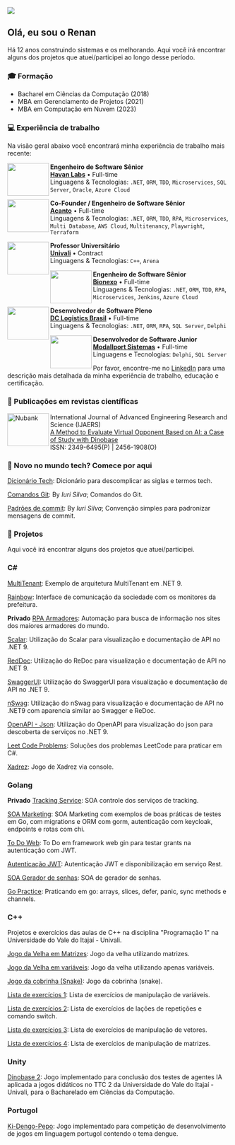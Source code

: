 ![](https://komarev.com/ghpvc/?username=thisrenan&color=006bed)

## Olá, eu sou o Renan

Há 12 anos construindo sistemas e os melhorando. Aqui você irá encontrar alguns dos projetos que atuei/participei ao longo desse período.
</br>

### 🎓 Formação

- Bacharel em Ciências da Computação (2018)
- MBA em Gerenciamento de Projetos (2021)
- MBA em Computação em Nuvem (2023)

### 💻 Experiência de trabalho

Na visão geral abaixo você encontrará minha experiência de trabalho mais recente:

[<img align="left" height="74px" width="94px" src="https://attachments.gupy.io/production/companies/541/career/1974/images/2020-08-27_18-13_logo.jpg"/>](https://havanlabs.gupy.io/)

**Engenheiro de Software Sênior** \
[**Havan Labs**](https://havanlabs.gupy.io/) • Full-time \
Linguagens & Tecnologias: `.NET`, `ORM`, `TDD`, `Microservices`, `SQL Server`, `Oracle`, `Azure Cloud`

[<img align="left" 
height="74px" width="94px" src="https://github.com/user-attachments/assets/9b570818-1fb5-4d6f-89ad-2488d3894e1b"/>](https://www.acantolabs.com/)

**Co-Founder / Engenheiro de Software Sênior** \
[**Acanto**](https://www.acantolabs.com/) • Full-time \
Linguagens & Tecnologias: `.NET`, `ORM`, `TDD`, `RPA`, `Microservices`, `Multi Database`, `AWS Cloud`, `Multitenancy`, `Playwright`, `Terraform`

[<img align="left" 
height="74px" width="94px" src="https://github.com/user-attachments/assets/d7c9798e-21ba-44d0-ad59-f4325cc686fd"/>](https://univali.br/)

**Professor Universitário** \
[**Univali**](https://univali.br/) • Contract \
Linguagens & Tecnologias: `C++`, `Arena`

[<img align="left" height="74px" width="94px" src="https://github.com/user-attachments/assets/cc459c95-51e6-4338-867d-8907d394b0b3"/>](https://bionexo.com/)

**Engenheiro de Software Sênior**
 \
[**Bionexo**](https://bionexo.com/) • Full-time \
Linguagens & Tecnologias: `.NET`, `ORM`, `TDD`, `RPA`, `Microservices`, `Jenkins`, `Azure Cloud`

[<img align="left" height
="74px" width="94px" src="https://github.com/user-attachments/assets/08f107cb-7d74-4b02-ad5f-8d92df2e215a"/>](https://dclogisticsbrasil.com/
)

**Desenvolvedor de Software Pleno** \
[**DC Logistics Brasil**](https://dclogisticsbrasil.com/) • Full-time \
Linguagens & Tecnologias: `.NET`, `ORM`, `RPA`, `SQL Server`, `Delphi`

[<img align="left" height="74px" width="94px" src="https://github.com/user-attachments/assets/9009b3d0-5b44-4506-abb2-dfdf4ce1b5cb"/>](https://modallport.com.br/)

**Desenvolvedor de Software Junior** \
[**Modallport Sistemas**](https://modallport.com.br/) • Full-time \
Linguagens e Tecnologias: `Delphi`, `SQL Server`

Por favor, encontre-me no [LinkedIn](https://www.linkedin.com/in/renan-augusto/) para uma descrição mais detalhada da minha experiência de trabalho, educação e certificação.
</br>
### 📑 Publicações em revistas científicas

[<img align="left" height="74px" width="94px" alt="Nubank" src="https://github.com/user-attachments/assets/143a8124-205f-475b-87e3-66ba747615db"/>](https://ijaers.com/detail/a-method-to-evaluate-virtual-opponent-based-on-ia-for-an-accessible-educational-digital-game-a-case-of-study-with-dinobase/)

International Journal of Advanced Engineering Research and Science (IJAERS) \
[A Method to Evaluate Virtual Opponent Based on AI: a Case of Study with Dinobase](https://ijaers.com/detail/a-method-to-evaluate-virtual-opponent-based-on-ia-for-an-accessible-educational-digital-game-a-case-of-study-with-dinobase/) \
ISSN: 2349-6495(P) | 2456-1908(O)
</br>


### 👶 Novo no mundo tech? Comece por aqui

[Dicionário Tech](https://github.com/thisrenan/TechDictionary): Dicionário para descomplicar as siglas e termos tech.

[Comandos Git](https://github.com/iuricode/padroes-de-commits): By *Iuri Silva*; Comandos do Git.

[Padrões de commit](https://github.com/iuricode/padroes-de-commits): By *Iuri Silva*; Convenção simples para padronizar mensagens de commit.


### 📌 Projetos

Aqui você irá encontrar alguns dos projetos que atuei/participei.

### C#

[MultiTenant](https://github.com/thisrenan/MultiTenantDotNet9): Exemplo de arquitetura MultiTenant em .NET 9.

[Rainbow](https://github.com/thisrenan/Rainbow-Hackathon): Interface de comunicação da sociedade com os monitores da prefeitura.

**Privado** [RPA Armadores](https://github.com/thisrenan/hubrpa-playwright-shipowner): Automação para busca de informação nos sites dos maiores armadores do mundo.

[Scalar](https://github.com/thisrenan/ScalarDotNet9): Utilização do Scalar para visualização e documentação de API no .NET 9.

[RedDoc](https://github.com/thisrenan/ReDocDotNet9): Utilização do ReDoc para visualização e documentação de API no .NET 9.

[SwaggerUI](https://github.com/thisrenan/SwaggerUIDotNet9): Utilização do SwaggerUI para visualização e documentação de API no .NET 9.

[nSwag](https://github.com/thisrenan/nSwagDotNet9): Utilização do nSwag para visualização e documentação de API no .NET9 com aparencia similar ao Swagger e ReDoc.

[OpenAPI - Json](https://github.com/thisrenan/StandardApiDotNet): Utilização do OpenAPI para visualização do json para descoberta de serviços no .NET 9.

[Leet Code Problems](https://github.com/thisrenan/LeetCodeProblems): Soluções dos problemas LeetCode para praticar em C#.

[Xadrez](https://github.com/thisrenan/ChessConsoleCSharp): Jogo de Xadrez via console.


### Golang

**Privado** [Tracking Service](https://github.com/thisrenan/WblmTrackingService): SOA controle dos serviços de tracking.

[SOA Marketing](https://github.com/thisrenan/EmailNGo): SOA Marketing com exemplos de boas práticas de testes em Go, com migrations e ORM com gorm, autenticação com keycloak, endpoints e rotas com chi.

[To Do Web](https://github.com/thisrenan/jwt-auth-todo-gin-golang): To Do em framework web gin para testar grants na autenticação com JWT.

[Autenticação JWT](https://github.com/thisrenan/jwt-auth-golang): Autenticação JWT e disponibilização em serviço Rest.

[SOA Gerador de senhas](https://github.com/thisrenan/PasswordGenerator): SOA de gerador de senhas.

[Go Practice](https://github.com/thisrenan/GoPractice): Praticando em go: arrays, slices, defer, panic, sync methods e channels.


### C++

Projetos e exercícios das aulas de C++ na disciplina "Programação 1" na Universidade do Vale do Itajaí - Univali.

[Jogo da Velha em Matrizes](https://github.com/thisrenan/TicTacToeMatrixConsoleCpp): Jogo da velha utilizando matrizes.

[Jogo da Velha em variáveis](https://github.com/thisrenan/TicTacToeConsoleCpp): Jogo da velha utilizando apenas variáveis.

[Jogo da cobrinha (Snake)](https://github.com/thisrenan/SnakeConsoleCpp): Jogo da cobrinha (snake).

[Lista de exercícios 1](https://github.com/thisrenan/FirstLegPracticeCpp): Lista de exercícios de manipulação de variáveis.

[Lista de exercícios 2](https://github.com/thisrenan/SecondLegPracticeCpp): Lista de exercícios de lações de repetições e comando switch.

[Lista de exercícios 3](https://github.com/thisrenan/ThirdLegPracticeCpp): Lista de exercícios de manipulação de vetores.

[Lista de exercícios 4](https://github.com/thisrenan/FourthLegPracticeCpp): Lista de exercícios de manipulação de matrizes.


### Unity

[Dinobase 2](https://github.com/thisrenan/Dinobase2Unity): Jogo implementado para conclusão dos testes de agentes IA aplicada a jogos didáticos no TTC 2 da Universidade do Vale do Itajaí - Univali, para o Bacharelado em Ciências da Computação.


### Portugol

[Ki-Dengo-Pepo](https://github.com/thisrenan/Ki-dengu-pepo): Jogo implementado para competição de desenvolvimento de jogos em linguagem portugol contendo o tema dengue.
